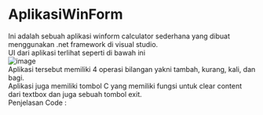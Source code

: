 # AplikasiWinForm
Ini adalah sebuah aplikasi winform calculator sederhana yang dibuat menggunakan .net framework di visual studio.  
UI dari aplikasi terlihat seperti di bawah ini  
![image](https://github.com/NandaVahindra/AplikasiWinForm/assets/114988957/4b0d8632-7f74-4d7b-b4dc-05c0f1b8ceba)  
Aplikasi tersebut memiliki 4 operasi bilangan yakni tambah, kurang, kali, dan bagi.  
Aplikasi juga memiliki tombol C yang memiliki fungsi untuk clear content dari textbox dan juga sebuah tombol exit.  
Penjelasan Code :  

